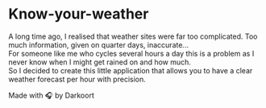# Know-your-weather

A long time ago, I realised that weather sites were far too complicated. Too much information, given on quarter days, inaccurate...  
For someone like me who cycles several hours a day this is a problem as I never know when I might get rained on and how much.  
So I decided to create this little application that allows you to have a clear weather forecast per hour with precision.  
  
Made with 🎧 by Darkoort
